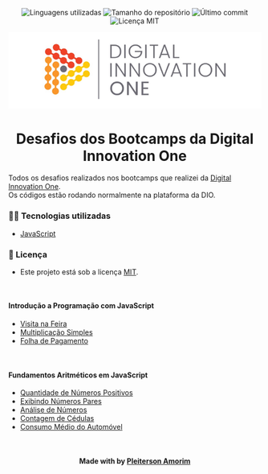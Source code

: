 <!-- Badges session -->
<p align="center">
  <!-- languages -->
  <img src="https://img.shields.io/github/languages/count/pleiterson/dotnet-mongodb?style=social" alt="Linguagens utilizadas">
  <!-- repo size -->
  <img src="https://img.shields.io/github/repo-size/Pleiterson/dotnet-mongodb?style=social" alt="Tamanho do repositório">
  <!-- last commit -->
  <img src="https://img.shields.io/github/last-commit/Pleiterson/dotnet-mongodb?style=social" alt="Último commit">
  <!-- licence MIT -->
  <img src="https://img.shields.io/github/license/Pleiterson/dotnet-mongodb?style=social" alt="Licença MIT">
</p>

<!--Banner session-->
<p align="center">
  <img src="./assets/banner.png" alt="DIO" title="Digital Innovation One">
</p>

<!--About session-->
<h1 align="center">Desafios dos Bootcamps da Digital Innovation One</h1>

Todos os desafios realizados nos bootcamps que realizei da [Digital Innovation One](https://digitalinnovation.one/).<br>
Os códigos estão rodando normalmente na plataforma da DIO.

<h3>👨‍💻 Tecnologias utilizadas</h3>

- [JavaScript](https://developer.mozilla.org/en-US/docs/Web/JavaScript)

<!--License session-->
<h3>📝 Licença</h3>

- Este projeto está sob a licença [MIT](./LICENSE).

<br><h4>Introdução a Programação com JavaScript</h4>

- [Visita na Feira](https://github.com/Pleiterson/desafios-bootcamps-dio/blob/master/01-Introducao-a-programacao-com-javascript/visita-na-feira.js)
- [Multiplicação Simples](https://github.com/Pleiterson/desafios-bootcamps-dio/blob/master/01-Introducao-a-programacao-com-javascript/multiplicacao-simples.js)
- [Folha de Pagamento](https://github.com/Pleiterson/desafios-bootcamps-dio/blob/master/01-Introducao-a-programacao-com-javascript/folha-de-pagamento.js)

<br><h4>Fundamentos Aritméticos em JavaScript</h4>

- [Quantidade de Números Positivos]()
- [Exibindo Números Pares]()
- [Análise de Números]()
- [Contagem de Cédulas]()
- [Consumo Médio do Automóvel]()

<!--Bottom session-->
<br><h4 align=center>Made with by <a target="_blank" href="https://pleiterson.vercel.app" >Pleiterson Amorim</a></h4>
